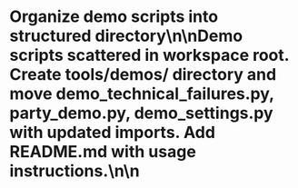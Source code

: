 # Organize demo scripts into structured directory\n\nDemo scripts scattered in workspace root. Create tools/demos/ directory and move demo_technical_failures.py, party_demo.py, demo_settings.py with updated imports. Add README.md with usage instructions.\n\n<!-- GitHub Issue #271 -->